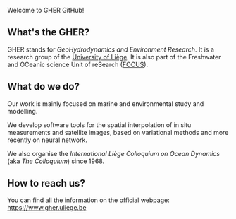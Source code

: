 Welcome to GHER GitHub!

## What's the GHER?
GHER stands for _GeoHydrodynamics and Environment Research_. It is a research group of the [University of Liège](https://www.uliege.be). 
It is also part of the Freshwater and OCeanic science Unit of reSearch ([FOCUS](https://www.focus.uliege.be)).

## What do we do?
Our work is mainly focused on marine and environmental study and modelling.

We develop software tools for the spatial interpolation of in situ measurements and satellite images, based on variational methods and more recently on neural network.

We also organise the _International Liège Colloquium on Ocean Dynamics_ (aka _The Colloquium_) since 1968.

## How to reach us?
You can find all the information on the official webpage: https://www.gher.uliege.be
